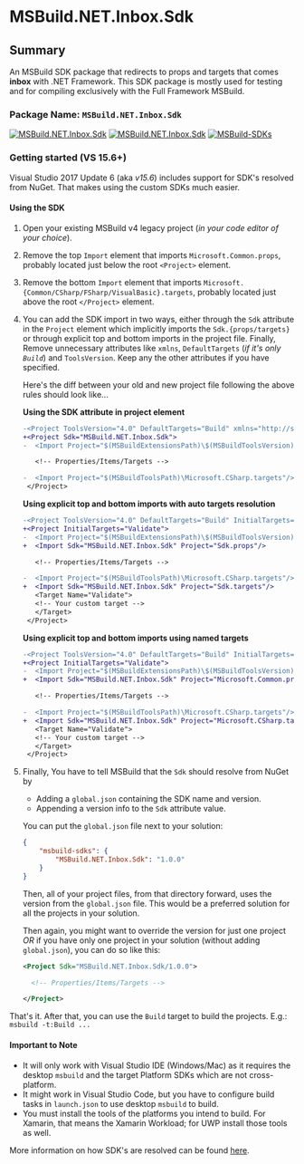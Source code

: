 # MSBuild.NET.Inbox.Sdk

## Summary

An MSBuild SDK package that redirects to props and targets that comes __inbox__ with .NET Framework. This SDK package is mostly used for testing and for compiling exclusively with the Full Framework MSBuild.

### Package Name: `MSBuild.NET.Inbox.Sdk`

[![MSBuild.NET.Inbox.Sdk](https://img.shields.io/nuget/v/MSBuild.NET.Inbox.Sdk.svg)](https://nuget.org/packages/MSBuild.NET.Inbox.Sdk)
[![MSBuild.NET.Inbox.Sdk](https://img.shields.io/myget/msbuild-sdks/v/MSBuild.NET.Inbox.Sdk.svg)](https://myget.org/feed/msbuild-sdks/package/nuget/MSBuild.NET.Inbox.Sdk)
[![MSBuild-SDKs](https://img.shields.io/badge/msbuild--sdks-myget-brightgreen.svg)](https://myget.org/gallery/msbuild-sdks)

### Getting started (VS 15.6+)

Visual Studio 2017 Update 6 (aka _v15.6_) includes support for SDK's resolved from NuGet. That makes using the custom SDKs much easier.

#### Using the SDK

1. Open your existing MSBuild v4 legacy project (_in your code editor of your choice_).

2. Remove the top `Import` element that imports `Microsoft.Common.props`, probably located just below the root `<Project>` element.

3. Remove the bottom `Import` element that imports `Microsoft.{Common/CSharp/FSharp/VisualBasic}.targets`, probably located just above the root `</Project>` element.

4. You can add the SDK import in two ways, either through the `Sdk` attribute in the `Project` element which implicitly imports the `Sdk.{props/targets}` or through explicit top and bottom imports in the project file. Finally, Remove unnecessary attributes like `xmlns`, `DefaultTargets` (_if it's only `Build`_) and `ToolsVersion`. Keep any the other attributes if you have specified.

   Here's the diff between your old and new project file following the above rules should look like...

   **Using the SDK attribute in project element**

   ```diff
   -<Project ToolsVersion="4.0" DefaultTargets="Build" xmlns="http://schemas.microsoft.com/developer/msbuild/2003">
   +<Project Sdk="MSBuild.NET.Inbox.Sdk">
   -  <Import Project="$(MSBuildExtensionsPath)\$(MSBuildToolsVersion)\Microsoft.Common.props" Condition="Exists('$(MSBuildExtensionsPath)\$(MSBuildToolsVersion)\Microsoft.Common.props')"/>

      <!-- Properties/Items/Targets -->

   -  <Import Project="$(MSBuildToolsPath)\Microsoft.CSharp.targets"/>
    </Project>
   ```

   **Using explicit top and bottom imports with auto targets resolution**

   ```diff
   -<Project ToolsVersion="4.0" DefaultTargets="Build" InitialTargets="Validate" xmlns="http://schemas.microsoft.com/developer/msbuild/2003">
   +<Project InitialTargets="Validate">
   -  <Import Project="$(MSBuildExtensionsPath)\$(MSBuildToolsVersion)\Microsoft.Common.props" Condition="Exists('$(MSBuildExtensionsPath)\$(MSBuildToolsVersion)\Microsoft.Common.props')"/>
   +  <Import Sdk="MSBuild.NET.Inbox.Sdk" Project="Sdk.props"/>

      <!-- Properties/Items/Targets -->

   -  <Import Project="$(MSBuildToolsPath)\Microsoft.CSharp.targets"/>
   +  <Import Sdk="MSBuild.NET.Inbox.Sdk" Project="Sdk.targets"/>
      <Target Name="Validate">
      <!-- Your custom target -->
      </Target>
    </Project>
   ```

   **Using explicit top and bottom imports using named targets**

   ```diff
   -<Project ToolsVersion="4.0" DefaultTargets="Build" InitialTargets="Validate" xmlns="http://schemas.microsoft.com/developer/msbuild/2003">
   +<Project InitialTargets="Validate">
   -  <Import Project="$(MSBuildExtensionsPath)\$(MSBuildToolsVersion)\Microsoft.Common.props" Condition="Exists('$(MSBuildExtensionsPath)\$(MSBuildToolsVersion)\Microsoft.Common.props')"/>
   +  <Import Sdk="MSBuild.NET.Inbox.Sdk" Project="Microsoft.Common.props"/>

      <!-- Properties/Items/Targets -->

   -  <Import Project="$(MSBuildToolsPath)\Microsoft.CSharp.targets"/>
   +  <Import Sdk="MSBuild.NET.Inbox.Sdk" Project="Microsoft.CSharp.targets"/>
      <Target Name="Validate">
      <!-- Your custom target -->
      </Target>
    </Project>
   ```

5. Finally, You have to tell MSBuild that the `Sdk` should resolve from NuGet by
    - Adding a `global.json` containing the SDK name and version.
    - Appending a version info to the `Sdk` attribute value.

   You can put the `global.json` file next to your solution:

   ```json
   {
       "msbuild-sdks": {
           "MSBuild.NET.Inbox.Sdk": "1.0.0"
       }
   }
   ```

   Then, all of your project files, from that directory forward, uses the version from the `global.json` file.
   This would be a preferred solution for all the projects in your solution.

   Then again, you might want to override the version for just one project _OR_ if you have only one project in your solution (without adding `global.json`), you can do so like this:

   ```xml
   <Project Sdk="MSBuild.NET.Inbox.Sdk/1.0.0">

     <!-- Properties/Items/Targets -->

   </Project>
   ```

That's it. After that, you can use the `Build` target to build the projects. E.g.: `msbuild -t:Build ...`

#### Important to Note

- It will only work with Visual Studio IDE (Windows/Mac) as it requires the desktop `msbuild` and the target Platform SDKs which are not cross-platform.
- It might work in Visual Studio Code, but you have to configure build tasks in `launch.json` to use desktop `msbuild` to build.
- You must install the tools of the platforms you intend to build. For Xamarin, that means the Xamarin Workload; for UWP install those tools as well.

More information on how SDK's are resolved can be found [here](https://docs.microsoft.com/visualstudio/msbuild/how-to-use-project-sdk#how-project-sdks-are-resolved).
